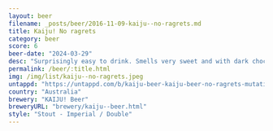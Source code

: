 ```yaml
---
layout: beer
filename: _posts/beer/2016-11-09-kaiju--no-ragrets.md
title: Kaiju! No ragrets
category: beer
score: 6
beer-date: "2024-03-29"
desc: "Surprisingly easy to drink. Smells very sweet and with dark chocolate but it’s more bitter in taste. I expected deeper flavours in something this strong. It gets better towards the end, or maybe I’m just drunk"
permalink: /beer/:title.html
img: /img/list/kaiju--no-ragrets.jpeg
untappd: "https://untappd.com/b/kaiju-beer-kaiju-beer-no-ragrets-mutation-program/5610235"
country: "Australia"
brewery: "KAIJU! Beer"
breweryURL: "brewery/kaiju--beer.html"
style: "Stout - Imperial / Double"
---
```

